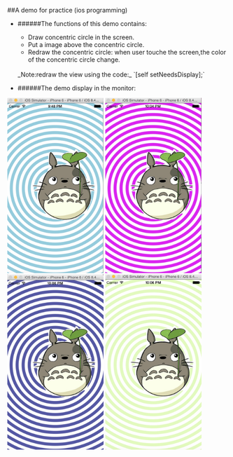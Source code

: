 ##A demo for practice (ios programming)
+ ######The functions of this demo contains:
  * Draw concentric circle in the screen.
  * Put a image above the concentric circle.
  * Redraw the concentric circle: when user touche the screen,the color of the concentric circle change.
  <br>
  _Note:redraw the view using the code:_
  `[self setNeedsDisplay];`
  
+ ######The demo display in the monitor:
<img src = "imgs/result.png" width = "220" height = "400" alt = "result_image" >
<img src = "imgs/img1.png" width = "220" height = "400" alt = "result_image" >
<br>
<img src = "imgs/img2.png" width = "220" height = "400" alt = "result_image" >
<img src = "imgs/img3.png" width = "220" height = "400" alt = "result_image" >
